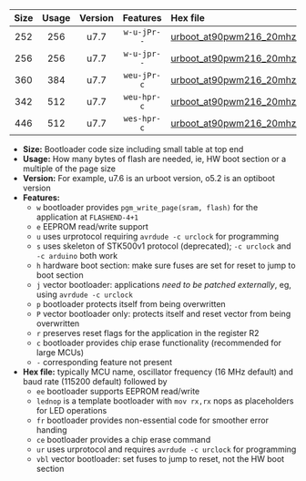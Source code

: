 |Size|Usage|Version|Features|Hex file|
|:-:|:-:|:-:|:-:|:--|
|252|256|u7.7|`w-u-jPr--`|[urboot_at90pwm216_20mhz_250000bps_lednop_ur_vbl.hex](https://raw.githubusercontent.com/stefanrueger/urboot.hex/main/mcus/at90pwm216/fcpu_20mhz/250000_bps/urboot_at90pwm216_20mhz_250000bps_lednop_ur_vbl.hex)|
|256|256|u7.7|`w-u-jpr--`|[urboot_at90pwm216_20mhz_250000bps_lednop_fr_ur_vbl.hex](https://raw.githubusercontent.com/stefanrueger/urboot.hex/main/mcus/at90pwm216/fcpu_20mhz/250000_bps/urboot_at90pwm216_20mhz_250000bps_lednop_fr_ur_vbl.hex)|
|360|384|u7.7|`weu-jPr-c`|[urboot_at90pwm216_20mhz_250000bps_ee_lednop_fr_ce_ur_vbl.hex](https://raw.githubusercontent.com/stefanrueger/urboot.hex/main/mcus/at90pwm216/fcpu_20mhz/250000_bps/urboot_at90pwm216_20mhz_250000bps_ee_lednop_fr_ce_ur_vbl.hex)|
|342|512|u7.7|`weu-hpr-c`|[urboot_at90pwm216_20mhz_250000bps_ee_lednop_fr_ce_ur.hex](https://raw.githubusercontent.com/stefanrueger/urboot.hex/main/mcus/at90pwm216/fcpu_20mhz/250000_bps/urboot_at90pwm216_20mhz_250000bps_ee_lednop_fr_ce_ur.hex)|
|446|512|u7.7|`wes-hpr-c`|[urboot_at90pwm216_20mhz_250000bps_ee_lednop_fr_ce.hex](https://raw.githubusercontent.com/stefanrueger/urboot.hex/main/mcus/at90pwm216/fcpu_20mhz/250000_bps/urboot_at90pwm216_20mhz_250000bps_ee_lednop_fr_ce.hex)|

- **Size:** Bootloader code size including small table at top end
- **Usage:** How many bytes of flash are needed, ie, HW boot section or a multiple of the page size
- **Version:** For example, u7.6 is an urboot version, o5.2 is an optiboot version
- **Features:**
  + `w` bootloader provides `pgm_write_page(sram, flash)` for the application at `FLASHEND-4+1`
  + `e` EEPROM read/write support
  + `u` uses urprotocol requiring `avrdude -c urclock` for programming
  + `s` uses skeleton of STK500v1 protocol (deprecated); `-c urclock` and `-c arduino` both work
  + `h` hardware boot section: make sure fuses are set for reset to jump to boot section
  + `j` vector bootloader: applications *need to be patched externally*, eg, using `avrdude -c urclock`
  + `p` bootloader protects itself from being overwritten
  + `P` vector bootloader only: protects itself and reset vector from being overwritten
  + `r` preserves reset flags for the application in the register R2
  + `c` bootloader provides chip erase functionality (recommended for large MCUs)
  + `-` corresponding feature not present
- **Hex file:** typically MCU name, oscillator frequency (16 MHz default) and baud rate (115200 default) followed by
  + `ee` bootloader supports EEPROM read/write
  + `lednop` is a template bootloader with `mov rx,rx` nops as placeholders for LED operations
  + `fr` bootloader provides non-essential code for smoother error handing
  + `ce` bootloader provides a chip erase command
  + `ur` uses urprotocol and requires `avrdude -c urclock` for programming
  + `vbl` vector bootloader: set fuses to jump to reset, not the HW boot section

